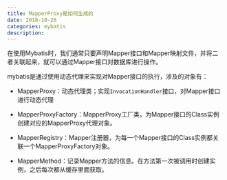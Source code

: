 ```yaml
---
title: MapperProxy是如何生成的
date: 2018-10-26
categories: mybatis
description: 
---
```


在使用Mybatis时，我们通常只要声明Mapper接口和Mapper映射文件，并将二者关联起来，就可以通过Mapper接口对数据库进行操作。



mybatis是通过使用动态代理来实现对Mapper接口的执行，涉及的对象有：

- MapperProxy：动态代理类；实现`InvocationHandler`接口，对Mapper接口进行动态代理

- MapperProxyFactory：MapperProxy工厂类，为Mapper接口的Class实例创建对应的MapperProxy代理对象。

- MapperRegistry：Mapper注册器，为每一个Mapper接口的Class实例都关联一个MapperProxyFactory对象。

- MapperMethod：记录Mapper方法的信息。在方法第一次被调用时创建实例，之后每次都从缓存里面获取。






